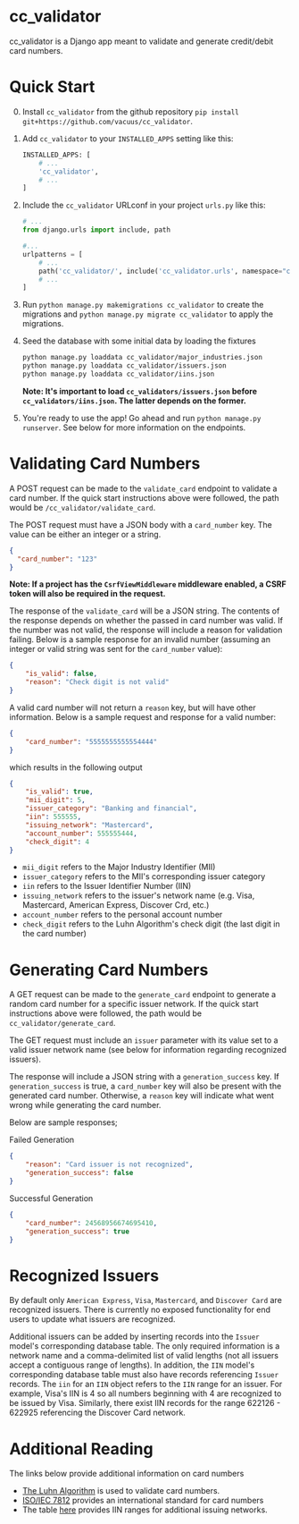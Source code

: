 cc_validator
============

cc_validator is a Django app meant to validate and generate credit/debit card numbers.

Quick Start
===========
0. Install `cc_validator` from the github repository
    `pip install git+https://github.com/vacuus/cc_validator`.

1. Add `cc_validator` to your `INSTALLED_APPS` setting like this:
    ```python
    INSTALLED_APPS: [
        # ...
        'cc_validator',
        # ...
    ]
    ```

2. Include the `cc_validator` URLconf in your project `urls.py` like
    this:
    ```python
    # ...
    from django.urls import include, path

    #...
    urlpatterns = [
        # ...
        path('cc_validator/', include('cc_validator.urls', namespace="cc_validator")),
        # ...
    ]
    ```

3. Run `python manage.py makemigrations cc_validator` to create the
    migrations and `python manage.py migrate cc_validator` to apply the
    migrations.

4. Seed the database with some initial data by loading the fixtures
    ```bash
    python manage.py loaddata cc_validator/major_industries.json
    python manage.py loaddata cc_validator/issuers.json
    python manage.py loaddata cc_validator/iins.json
    ```    
    **Note: It's important to load `cc_validators/issuers.json` before
    `cc_validators/iins.json`. The latter depends on the former.**

5. You're ready to use the app! Go ahead and run `python manage.py 
    runserver`. See below for more information on the endpoints.

Validating Card Numbers
=======================
A POST request can be made to the `validate_card` endpoint to validate a
card number. If the quick start instructions above were followed, the
path would be `/cc_validator/validate_card`. 

The POST request must have a JSON body with a `card_number` key. The
value can be either an integer or a string.

```JSON
{
  "card_number": "123"
}
```

**Note: If a project has the `CsrfViewMiddleware` middleware enabled,
a CSRF token will also be required in the request.**

The response of the `validate_card` will be a JSON string. The contents 
of the response depends on whether the passed in card number was valid.
If the number was not valid, the response will include a reason for
validation failing. Below is a sample response for an invalid number
(assuming an integer or valid string was sent for the `card_number`
value):

```JSON
{
    "is_valid": false,
    "reason": "Check digit is not valid"
}
```

A valid card number will not return a `reason` key, but will have other
information. Below is a sample request and response for a valid number:

```JSON
{
	"card_number": "5555555555554444"
}
```

which results in the following output

```JSON
{
    "is_valid": true,
    "mii_digit": 5,
    "issuer_category": "Banking and financial",
    "iin": 555555,
    "issuing_network": "Mastercard",
    "account_number": 555555444,
    "check_digit": 4
}
```

- `mii_digit` refers to the Major Industry Identifier (MII)
- `issuer_category` refers to the MII's corresponding issuer category
- `iin` refers to the Issuer Identifier Number (IIN)
- `issuing_network` refers to the issuer's network name (e.g. Visa,
    Mastercard, American Express, Discover Crd, etc.)
- `account_number` refers to the personal account number
- `check_digit` refers to the Luhn Algorithm's check digit (the last
    digit in the card number)
 


Generating Card Numbers
=======================
A GET request can be made to the `generate_card` endpoint to generate a
random card number for a specific issuer network. If the quick start
instructions above were followed, the path would be
`cc_validator/generate_card`.

The GET request must include an `issuer` parameter with its value set to
a valid issuer network name (see below for information regarding
recognized issuers).

The response will include a JSON string with a `generation_success` key.
If `generation_success` is true, a `card_number` key will also be
present with the generated card number. Otherwise, a `reason` key will
indicate what went wrong while generating the card number.

Below are sample responses;

Failed Generation
```JSON
{
    "reason": "Card issuer is not recognized",
    "generation_success": false
}
```

Successful Generation
```JSON
{
    "card_number": 24568956674695410,
    "generation_success": true
}
```

Recognized Issuers
==================
By default only `American Express`, `Visa`, `Mastercard`, and
`Discover Card` are recognized issuers. There is currently no exposed
functionality for end users to update what issuers are recognized.

Additional issuers can be added by inserting records into the `Issuer`
model's corresponding database table. The only required information is a
network name and a comma-delimited list of valid lengths (not all
issuers accept a contiguous range of lengths). In addition, the `IIN`
model's corresponding database table must also have records referencing
`Issuer` records. The `iin` for an `IIN` object refers to the `IIN`
range for an issuer. For example, Visa's IIN is 4 so all numbers 
beginning with 4 are recognized to be issued by Visa. Similarly, there
exist IIN records for the range 622126 - 622925 referencing the Discover
Card network.

Additional Reading
==================
The links below provide additional information on card numbers

- [The Luhn Algorithm](https://en.wikipedia.org/wiki/Luhn_algorithm) is
    used to validate card numbers.
- [ISO/IEC 7812](https://en.wikipedia.org/wiki/ISO/IEC_7812) provides an
    international standard for card numbers
- The table [here](https://en.wikipedia.org/wiki/Payment_card_number#Issuer_identification_number_(IIN))
    provides IIN ranges for additional issuing networks.

